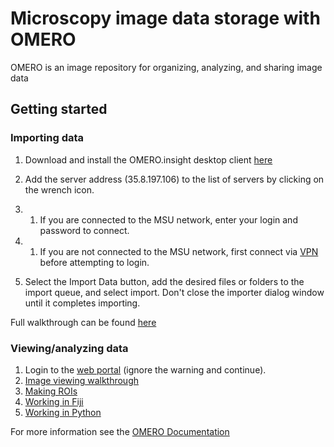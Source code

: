 # Microscopy image data storage with OMERO

OMERO is an image repository for organizing, analyzing, and sharing image data

## Getting started

### Importing data

1. Download and install the OMERO.insight desktop client [here](https://www.openmicroscopy.org/omero/downloads/)

1. Add the server address (35.8.197.106) to the list of servers by clicking on the wrench icon.
1. 1. If you are connected to the MSU network, enter your login and password to connect.
1. 1. If you are not connected to the MSU network, first connect via [VPN](https://new.vpn.msu.edu) before attempting to login.
1. Select the Import Data button, add the desired files or folders to the import queue, and select import. Don't close the importer dialog window until it completes importing.

Full walkthrough can be found [here](https://omero-guides.readthedocs.io/en/latest/upload/docs/import-desktop-client.html)

### Viewing/analyzing data
1. Login to the [web portal](https://35.8.197.106:8443/) (ignore the warning and continue).
1. [Image viewing walkthrough](https://omero-guides.readthedocs.io/en/latest/iviewer/docs/iviewer_viewing.html)
1. [Making ROIs](https://omero-guides.readthedocs.io/en/latest/iviewer/docs/iviewer_rois.html)
1. [Working in Fiji](https://omero-guides.readthedocs.io/en/latest/fiji/docs/manual_analysis.html)
1. [Working in Python](https://omero-guides.readthedocs.io/en/latest/python/docs/index.html)

For more information see the [OMERO Documentation](https://omero-guides.readthedocs.io/en/latest/index.html)
